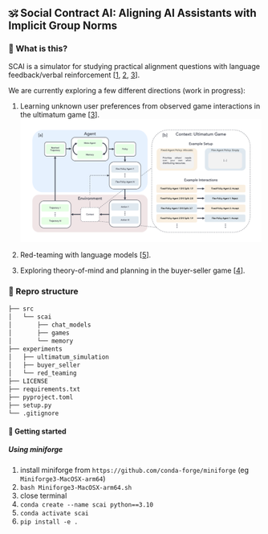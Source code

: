 ##  🕉️ Social Contract AI: Aligning AI Assistants with Implicit Group Norms


### 🧐 What is this?
SCAI is a simulator for studying practical alignment questions with language feedback/verbal reinforcement [[1](https://github.com/ngoodman/metaprompt), [2](https://arxiv.org/abs/2303.11366), [3](https://arxiv.org/abs/2310.02304)].

We are currently exploring a few different directions (work in progress):

1. Learning unknown user preferences from observed game interactions in the ultimatum game [[3](https://en.wikipedia.org/wiki/Ultimatum_game)].
![Illustration of Ultimatum Game Setup](./assets/ultimatum_game.png)

2. Red-teaming with language models [[5](https://arxiv.org/abs/2202.03286)].

3. Exploring theory-of-mind and planning in the buyer-seller game [[4](https://openreview.net/pdf?id=yd8VOEpw8h)].


### 📂 Repro structure
```
├── src                  
│   └── scai      
│       ├── chat_models
│       ├── games
│       └── memory       
├── experiments    
│   ├── ultimatum_simulation
│   ├── buyer_seller
│   └── red_teaming
├── LICENSE              
├── requirements.txt    
├── pyproject.toml    
├── setup.py    
└── .gitignore           
```

#### 🚀 Getting started 
##### Using miniforge
1. install miniforge from `https://github.com/conda-forge/miniforge` (eg `Miniforge3-MacOSX-arm64`)
2. `bash Miniforge3-MacOSX-arm64.sh`
3. close terminal
4. `conda create --name scai python==3.10`
5. `conda activate scai`
6. `pip install -e .` 